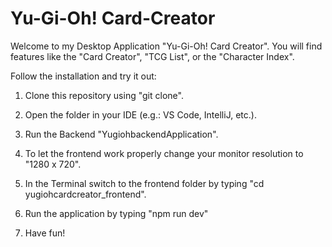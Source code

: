 # Yu-Gi-Oh! Card-Creator

Welcome to my Desktop Application "Yu-Gi-Oh! Card Creator". You will find features like the "Card Creator", "TCG List", or the "Character Index".

Follow the installation and try it out:

1. Clone this repository using "git clone".

2. Open the folder in your IDE (e.g.: VS Code, IntelliJ, etc.).

3. Run the Backend "YugiohbackendApplication".

4. To let the frontend work properly change your monitor resolution to "1280 x 720".

5. In the Terminal switch to the frontend folder by typing "cd yugiohcardcreator_frontend".

6. Run the application by typing "npm run dev"

7. Have fun!
